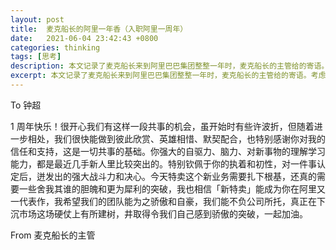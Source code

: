 ```yaml
---
layout: post
title:  麦克船长的阿里一年香（入职阿里一周年）
date:   2021-06-04 23:42:43 +0800
categories: thinking
tags: [思考]
description: 本文记录了麦克船长来到阿里巴巴集团整整一年时，麦克船长的主管给的寄语。考虑到公司商业敏感问题，做了一定的删节。现记录于此，用于以后的回顾。
excerpt: 本文记录了麦克船长来到阿里巴巴集团整整一年时，麦克船长的主管给的寄语。考虑到公司商业敏感问题，做了一定的删节。现记录于此，用于以后的回顾。
---
```


To 钟超

1 周年快乐！很开心我们有这样一段共事的机会，虽开始时有些许波折，但随着进一步相处，我们很快能做到彼此欣赏、英雄相惜、默契配合，也特别感谢你对我的信任和支持，这是一切共事的基础。你强大的自驱力、脑力、对新事物的理解学习能力，都是最近几手新人里比较突出的。特别钦佩于你的执着和初性，对一件事认定后，迸发出的强大战斗力和决心。今天特卖这个新业务需要扎下根基，还真的需要一些舍我其谁的胆魄和更为犀利的突破，我也相信「新特卖」能成为你在阿里又一代表作，我希望我们的团队能为之骄傲和自豪，我们能不负公司所托，真正在下沉市场这场硬仗上有所建树，井取得令我们自己感到骄傲的突破，一起加油。

From 麦克船长的主管